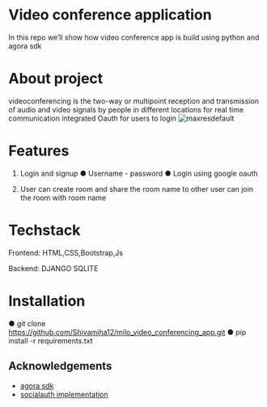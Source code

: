 
# Video conference application
In this repo we’ll show how video conference app is build using python and agora sdk

# About project
videoconferencing  is the two-way or multipoint reception and transmission of audio and video signals by people in different locations for real time communication
integrated Oauth for users to login 
![maxresdefault](https://user-images.githubusercontent.com/84653831/169335142-da9ad411-90f0-47d2-b1ed-3e7e85319f5a.jpg)

# Features
1. Login and signup
● Username - password
● Login using google oauth

2. User can create room and share the room name to other user can join the room with room name

# Techstack 
Frontend: HTML,CSS,Bootstrap,Js

Backend: DJANGO SQLITE

# Installation

● git clone https://github.com/Shivamjha12/milo_video_conferencing_app.git
● pip install -r requirements.txt




## Acknowledgements

 - [agora sdk](https://docs.agora.io/en/All/downloads?platform=Web)
 - [socialauth implementation](https://www.youtube.com/watch?v=56w8p0goIfs)
